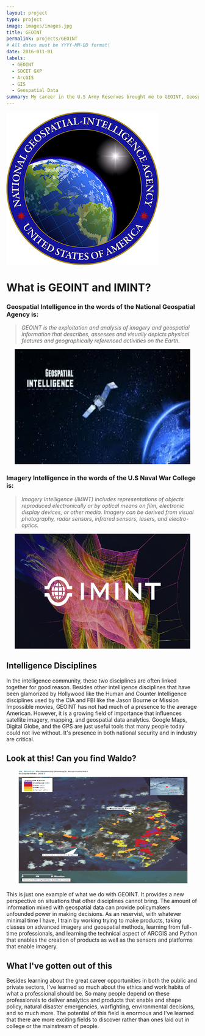 ```yaml
---
layout: project
type: project
image: images/images.jpg
title: GEOINT
permalink: projects/GEOINT
# All dates must be YYYY-MM-DD format!
date: 2016-011-01
labels:
  - GEOINT
  - SOCET GXP
  - ArcGIS
  - GIS
  - Geospatial Data
summary: My career in the U.S Army Reserves brought me to GEOINT, Geospatial Intelligence, which is a discipline of the intelligence fields that deals with Geospatial and Imagery Data that is exploited and disseminated.
---
```


<img class="ui medium right floated rounded image" src="../images/NGA.png">

  
# What is GEOINT and IMINT?

### Geospatial Intelligence in the words of the National Geospatial Agency is:
> *GEOINT is the exploitation and analysis of imagery and geospatial information that describes, assesses and visually depicts physical features and geographically referenced activities on the Earth.*
 

  <p align="center">
  <img class="ui medium image" width="460" height="300" src="../images/images.jpg">
</p>
  

  
### Imagery Intelligence in the words of the U.S Naval War College is:
> *Imagery Intelligence (IMINT) includes representations of objects reproduced electronically or by optical means on film, electronic display devices, or other media. Imagery can be derived from visual photography, radar sensors, infrared sensors, lasers, and electro-optics.*

 <p align="center">
  <img class="ui medium image" width="460" height="300" src="../images/imint-ph.jpg">
</p>

## Intelligence Disciplines
In the intelligence community, these two disciplines are often linked together for good reason. Besides other intelligence disciplines that have been glamorized by Hollywood like the Human and Counter Intelligence disciplines used by the CIA and FBI like the Jason Bourne or Mission Impossible movies, GEOINT has not had much of a presence to the average American. However, it is a growing field of importance that influences satellite imagery, mapping, and geospatial data analytics. Google Maps, Digital Globe, and the GPS are just useful tools that many people today could not live without. It's presence in both national security and in industry are critical.
## Look at this! Can you find Waldo?

 <p align="center">
  <img class="ui medium image" width="460" height="300" src="../images/Hurricane Irma product2.PNG">
</p>

This is just one example of what we do with GEOINT. It provides a new perspective on situations that other disciplines cannot bring. The amount of information mixed with geospatial data can provide policymakers unfounded power in making decisions.
As an reservist, with whatever minimal time I have, I train by working trying to make products, taking classes on advanced imagery and geospatial methods, learning from full-time professionals, and learning the technical aspect of ARCGIS and Python that enables the creation of products as well as the sensors and platforms that enable imagery. 

## What I've gotten out of this

Besides learning about the great career opportunities in both the public and private sectors, I've learned so much about the ethics and work habits of what a professional should be. So many people depend on these professionals to deliver analytics and products that enable and shape policy, natural disaster emergencies, warfighting, environmental decisions, and so much more. The potential of this field is enormous and I've learned that there are more exciting fields to discover rather than ones laid out in college or the mainstream of people.
